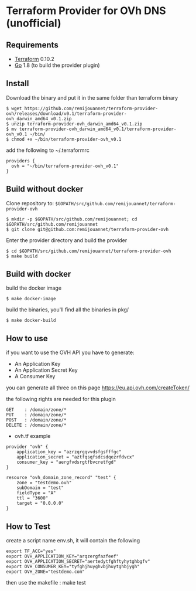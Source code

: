 Terraform Provider for OVh DNS (unofficial)
==================

Requirements
------------

-   [Terraform](https://www.terraform.io/downloads.html) 0.10.2 
-   [Go](https://golang.org/doc/install) 1.8 (to build the provider plugin)

Install
---------------------

Download the binary and put it in the same folder than terraform binary

```
$ wget https://github.com/remijouannet/terraform-provider-ovh/releases/download/v0.1/terraform-provider-ovh_darwin_amd64_v0.1.zip
$ unzip terraform-provider-ovh_darwin_amd64_v0.1.zip
$ mv terraform-provider-ovh_darwin_amd64_v0.1/terraform-provider-ovh_v0.1 ~/bin/
$ chmod +x ~/bin/terraform-provider-ovh_v0.1
```

add the following to ~/.terraformrc

```
providers {
  ovh = "~/bin/terraform-provider-ovh_v0.1"
}
```


Build without docker
---------------------

Clone repository to: `$GOPATH/src/github.com/remijouannet/terraform-provider-ovh`

```
$ mkdir -p $GOPATH/src/github.com/remijouannet; cd $GOPATH/src/github.com/remijouannet
$ git clone git@github.com:remijouannet/terraform-provider-ovh
```

Enter the provider directory and build the provider

```
$ cd $GOPATH/src/github.com/remijouannet/terraform-provider-ovh
$ make build
```

Build with docker
---------------------

build the docker image

```
$ make docker-image
```

build the binaries, you'll find all the binaries in pkg/

```
$ make docker-build
```


How to use
---------------------


if you want to use the OVH API you have to generate:

* An Application Key
* An Application Secret Key
* A Consumer Key

you can generate all three on this page 
https://eu.api.ovh.com/createToken/

the following rights are needed for this plugin
```
GET    : /domain/zone/*
PUT    : /domain/zone/*
POST   : /domain/zone/*
DELETE : /domain/zone/*
```
* ovh.tf example

```
provider "ovh" {
    application_key = "azrzqrgqvvdsfgsfffgc"
    application_secret = "aztfqsqfsdcsdqezrfdvcx"
    consumer_key = "aergfvdsrgtfbvcretfgd"
}

resource "ovh_domain_zone_record" "test" {
    zone = "testdemo.ovh"
    subDomain = "test"
    fieldType = "A"
    ttl = "3600"
    target = "0.0.0.0"
}
```


How to Test
---------------------

create a script name env.sh, it will contain the following

```
export TF_ACC="yes"
export OVH_APPLICATION_KEY="arqzergfazfeef"
export OVH_APPLICATION_SECRET="aertedytfghftyhytghbgfv"
export OVH_CONSUMER_KEY="tyfghjhuyghvbjhuytghbjygh"
export OVH_ZONE="testdemo.com"
```

then use the makefile : make test
